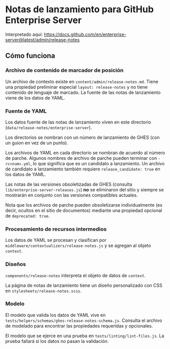 # Notas de lanzamiento para GitHub Enterprise Server

Interpretado aquí: https://docs.github.com/en/enterprise-server@latest/admin/release-notes

## Cómo funciona

### Archivo de contenido de marcador de posición

Un archivo de contexto existe en `content/admin/release-notes.md`. Tiene una propiedad preliminar especial `layout: release-notes` y no tiene contenido de lenguaje de marcado. La fuente de las notas de lanzamiento viene de los datos de YAML.

### Fuente de YAML

Los datos fuente de las notas de lanzamiento viven en este directorio (`data/release-notes/enterprise-server`).

Los directorios se nombran con un número de lanzamiento de GHES (con un guion en vez de un punto).

Los archivos de YAML en cada directorio se nombran de acuerdo al número de parche. Algunos nombres de archivo de parche pueden terminar con `-rc<num>.yml`, lo que significa que es un candidato a lanzamiento. Un archivo de candidato a lanzamiento también requiere `release_candidate: true` en los datos de YAML.

Las notas de las versiones obsoletizadas de GHES (consulta `lib/enterprise-server-releases.js`) **no** se eliminaron del sitio y siempre se mostrarán en conjunto con las versiones compatibles actuales.

Nota que los archivos de parche pueden obsoletizarse individualmente (es decir, ocultos en el sitio de documentos) mediante una propiedad opcional de `deprecated: true`.

### Procesamiento de recursos intermedios

Los datos de YAML se procesan y clasifican por `middleware/contextualizers/release-notes.js` y se agregan al objeto `context`.

### Diseños

`components/release-notes` interpreta el objeto de datos de `context`.

La página de notas de lanzamiento tiene un diseño personalizado con CSS en `stylesheets/release-notes.scss`.

### Modelo

El modelo que valida los datos de YAML vive en `tests/helpers/schemas/ghes-release-notes-schema.js`. Consulta el archivo de modelado para encontrar las propiedades requeridas y opcionales.

El modelo que se ejerce en una prueba en `tests/linting/lint-files.js`. La prueba fallará si los datos no pasan la validación.
